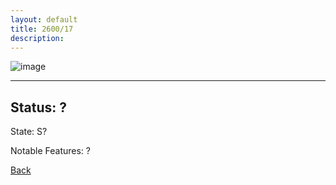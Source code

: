 ```yaml
---
layout: default
title: 2600/17
description: 
---
```

![image]()

* * *

## Status: ?

State: S?

Notable Features: ?

[Back](/./forest/bunker.md/)
